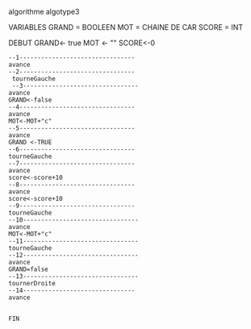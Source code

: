 algorithme algotype3

VARIABLES
GRAND  = BOOLEEN
MOT = CHAINE DE CAR
SCORE = INT

DEBUT
    GRAND<- true
    MOT <- ""
    SCORE<-0
     

    --1--------------------------------
    avance
    --2--------------------------------
     tourneGauche
     --3--------------------------------
    avance
    GRAND<-false
    --4--------------------------------
    avance
    MOT<-MOT+"c"
    --5--------------------------------
    avance
    GRAND <-TRUE
    --6--------------------------------
    tourneGauche
    --7--------------------------------
    avance
    score<-score+10
    --8--------------------------------
    avance
    score<-score+10
    --9--------------------------------
    tourneGauche
    --10--------------------------------
    avance
    MOT<-MOT+"c"
    --11--------------------------------
    tourneGauche
    --12--------------------------------
    avance
    GRAND=false
    --13--------------------------------
    tournerDroite
    --14-------------------------------
    avance


    FIN

    

